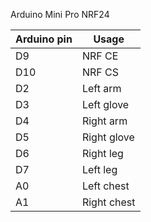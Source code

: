 Arduino Mini Pro
NRF24

| Arduino pin | Usage |
| ----------- | ----- |
| D9 | NRF CE |
| D10 | NRF CS |
| D2 | Left arm |
| D3 | Left glove |
| D4 | Right arm |
| D5 | Right glove |
| D6 | Right leg |
| D7 | Left leg |
| A0 | Left chest |
| A1 | Right chest |



